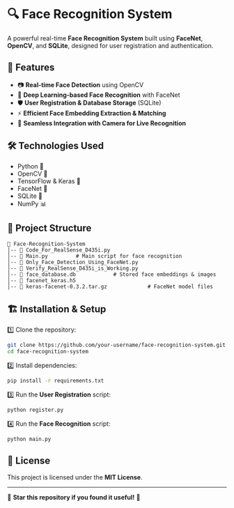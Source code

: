 # 🔍 Face Recognition System

A powerful real-time **Face Recognition System** built using **FaceNet**, **OpenCV**, and **SQLite**, designed for user registration and authentication.

## 🚀 Features
- 📷 **Real-time Face Detection** using OpenCV
- 🤖 **Deep Learning-based Face Recognition** with FaceNet
- 🛡️ **User Registration & Database Storage** (SQLite)
- ⚡ **Efficient Face Embedding Extraction & Matching**
- 🔄 **Seamless Integration with Camera for Live Recognition**

## 🛠️ Technologies Used
- Python 🐍
- OpenCV 🎥
- TensorFlow & Keras 🤖
- FaceNet 🔬
- SQLite 💾
- NumPy 📊

## 📂 Project Structure
```
📂 Face-Recognition-System
│-- 📜 Code_For_RealSense_D435i.py         
│-- 📜 Main.py         # Main script for face recognition
│-- 📜 Only_Face_Detection_Using_FaceNet.py   
│-- 📜 Verify_RealSense_D435i_is_Working.py        
│-- 📜 face_database.db            # Stored face embeddings & images
│-- 📂 facenet_keras.h5              
│-- 📂 keras-facenet-0.3.2.tar.gz             # FaceNet model files
```

## 🏗️ Installation & Setup
1️⃣ Clone the repository:
```bash
git clone https://github.com/your-username/face-recognition-system.git
cd face-recognition-system
```
2️⃣ Install dependencies:
```bash
pip install -r requirements.txt
```
3️⃣ Run the **User Registration** script:
```bash
python register.py
```
4️⃣ Run the **Face Recognition** script:
```bash
python main.py
```

## 📜 License
This project is licensed under the **MIT License**.

---
🌟 **Star this repository if you found it useful!** 🌟

